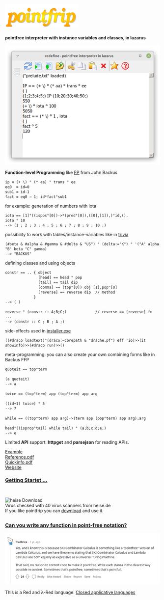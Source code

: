 ## ![pointfrip](https://raw.githubusercontent.com/metazip/pointfrip/main/pflogo.png)
**pointfree interpreter with instance variables and classes, in lazarus**
 
![screenshot](https://raw.githubusercontent.com/metazip/pointfrip/main/tahomapointfrip.png)
  
  
**Function-level Programming** like [FP](https://dl.acm.org/doi/pdf/10.1145/359576.359579) from John Backus

    ip ≡ (+ \) ° (* aa) ° trans ° ee
    eq0  ≡ id=0
    sub1 ≡ id-1
    fact ≡ eq0 → 1; id*fact°sub1

for example: generation of numbers with iota

    iota == [1]°((ispos°[0])->*(pred°[0]),([0],[1]),)°id,(),
    iota ° 10
    --> (1 ; 2 ; 3 ; 4 ; 5 ; 6 ; 7 ; 8 ; 9 ; 10 ;)

possibility to work with tables/instance-variables like in [trivia](https://esolangs.org/wiki/FP_trivia)

    (#beta & #alpha & #gamma & #delta & "US") ° (delta:="K") ° '("A" alpha "B" beta "C" gamma)
    --> "BACKUS"

defining classes and using objects

    constr == .. { object
                   [head] == head ° pop
                   [tail] == tail dip
                   [comma] == (top°[0]) obj [1],pop°[0]
                   [reverse] == reverse dip  // method
                 }
    --> ( )
    
    reverse ° (constr :: A;B;C;)             // reverse == [reverse] fn ...
    --> (constr :: C ; B ; A ;)

side-effects used in [installer.exe](https://github.com/metazip/pointfrip/tree/main/installer)

    ((#draco loadtext)°(draco:=corepath & "drache.pf") eff 'io)>>(it showinfo)>>(#draco run)>>()

meta-programming: you can also create your own combining forms like in Backus FFP

    quoteit == top°term
    
    (a quoteit)
    --> a
    
    twice == (top°term) app (top°term) app arg
    
    ((id+1) twice) ° 5
    --> 7
    
    while == ((top°term) app arg)->(term app (pop°term) app arg);arg
    
    head°((isprop°tail) while tail) ° (a;b;c;d;e;)
    --> e

Limited **API** support: **httpget** and **parsejson** for reading APIs. 

[Example](https://github.com/metazip/pointfrip/blob/main/backus-fp/progopedia-drache.png) \
[Reference.pdf](https://github.com/metazip/pointfrip/blob/main/examples/documents/reference.pdf) \
[Quickinfo.pdf](https://github.com/metazip/pointfrip/blob/main/examples/documents/quickinfo.pdf) \
[Website](https://pointfree-interpreter.github.io/)

### [Getting Startet ...](https://github.com/metazip/pointfrip/blob/main/Getting%20Started.md)


##
\
![heise Download](https://www.heise.de/software/icons/download_logo1.png)\
Virus checked with 40 virus scanners from heise.de\
If you like pointfrip you can [download](https://www.heise.de/download/product/fp-trivia) and use it.



##
### [Can you write any function in point-free notation?](https://www.reddit.com/r/haskell/comments/o4zyz5/can_you_write_any_function_in_pointfree_notation/)
![friedbrice](https://raw.githubusercontent.com/metazip/pointfrip/main/backus-fp/friedbrice24.png)


This is a Red and λ-Red language: [Closed applicative languages](http://dirkgerrits.com/publications/john-backus.pdf#section.8)

